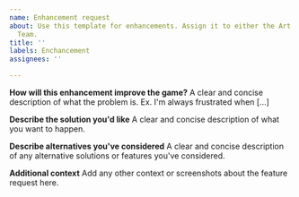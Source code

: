 ```yaml
---
name: Enhancement request
about: Use this template for enhancements. Assign it to either the Art or Development
  Team.
title: ''
labels: Enchancement
assignees: ''

---
```


**How will this enhancement improve the game?**
A clear and concise description of what the problem is. Ex. I'm always frustrated when [...]

**Describe the solution you'd like**
A clear and concise description of what you want to happen.

**Describe alternatives you've considered**
A clear and concise description of any alternative solutions or features you've considered.

**Additional context**
Add any other context or screenshots about the feature request here.

